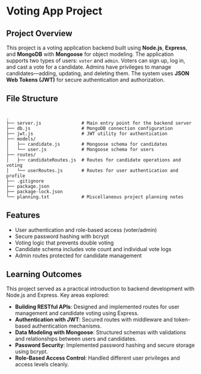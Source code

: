
# Voting App Project

## Project Overview

This project is a voting application backend built using **Node.js**, **Express**, and **MongoDB** with **Mongoose** for object modeling. The application supports two types of users: `voter` and `admin`. Voters can sign up, log in, and cast a vote for a candidate. Admins have privileges to manage candidates—adding, updating, and deleting them. The system uses **JSON Web Tokens (JWT)** for secure authentication and authorization.

## File Structure

```

.
├── server.js               # Main entry point for the backend server
├── db.js                   # MongoDB connection configuration
├── jwt.js                  # JWT utility for authentication
├── models/
│   ├── candidate.js        # Mongoose schema for candidates
│   └── user.js             # Mongoose schema for users
├── routes/
│   ├── candidateRoutes.js  # Routes for candidate operations and voting
│   └── userRoutes.js       # Routes for user authentication and profile
├── .gitignore
├── package.json
├── package-lock.json
└── planning.txt            # Miscellaneous project planning notes

```

## Features

- User authentication and role-based access (voter/admin)
- Secure password hashing with bcrypt
- Voting logic that prevents double voting
- Candidate schema includes vote count and individual vote logs
- Admin routes protected for candidate management



## Learning Outcomes

This project served as a practical introduction to backend development with Node.js and Express. Key areas explored:

- **Building RESTful APIs**: Designed and implemented routes for user management and candidate voting using Express.
- **Authentication with JWT**: Secured routes with middleware and token-based authentication mechanisms.
- **Data Modeling with Mongoose**: Structured schemas with validations and relationships between users and candidates.
- **Password Security**: Implemented password hashing and secure storage using bcrypt.
- **Role-Based Access Control**: Handled different user privileges and access levels cleanly.


